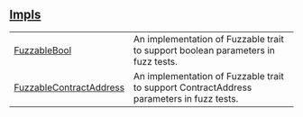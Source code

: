 
## [Impls](./openzeppelin_testing-common-impls.md)

| | |
|:---|:---|
| [FuzzableBool](./openzeppelin_testing-common-FuzzableBool.md) | An implementation of Fuzzable trait to support boolean parameters in fuzz tests. |
| [FuzzableContractAddress](./openzeppelin_testing-common-FuzzableContractAddress.md) | An implementation of Fuzzable trait to support ContractAddress parameters in fuzz tests. |
